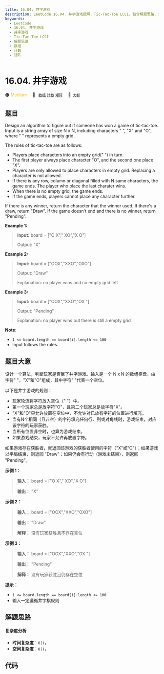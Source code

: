 ```yaml
---
title: 16.04. 井字游戏
description: LeetCode 16.04. 井字游戏题解，Tic-Tac-Toe LCCI，包含解题思路、复杂度分析以及完整的 JavaScript 代码实现。
keywords:
  - LeetCode
  - 16.04. 井字游戏
  - 井字游戏
  - Tic-Tac-Toe LCCI
  - 解题思路
  - 数组
  - 计数
  - 矩阵
---
```


# 16.04. 井字游戏

🟠 <font color=#ffb800>Medium</font>&emsp; 🔖&ensp; [`数组`](/tag/array.md) [`计数`](/tag/counting.md) [`矩阵`](/tag/matrix.md)&emsp; 🔗&ensp;[`力扣`](https://leetcode.cn/problems/tic-tac-toe-lcci)

## 题目

Design an algorithm to figure out if someone has won a game of tic-tac-toe.
Input is a string array of size N x N, including characters " ", "X" and "O",
where " " represents a empty grid.

The rules of tic-tac-toe are as follows:

  * Players place characters into an empty grid(" ") in turn.
  * The first player always place character "O", and the second one place "X".
  * Players are only allowed to place characters in empty grid. Replacing a character is not allowed.
  * If there is any row, column or diagonal filled with N same characters, the game ends. The player who place the last charater wins.
  * When there is no empty grid, the game ends.
  * If the game ends, players cannot place any character further.

If there is any winner, return the character that the winner used. If there's
a draw, return "Draw". If the game doesn't end and there is no winner, return
"Pending".

**Example 1:**

> 
> 
> 
> 
> 
> **Input:** board = ["O X"," XO","X O"]
> 
> Output: "X"

**Example 2:**

> 
> 
> 
> 
> 
> **Input:** board = ["OOX","XXO","OXO"]
> 
> Output: "Draw"
> 
> Explanation: no player wins and no empty grid left

**Example 3:**

> 
> 
> 
> 
> 
> **Input:** board = ["OOX","XXO","OX "]
> 
> Output: "Pending"
> 
> Explanation: no player wins but there is still a empty grid
> 
> 

**Note:**

  * `1 <= board.length == board[i].length <= 100`
  * Input follows the rules.


## 题目大意

设计一个算法，判断玩家是否赢了井字游戏。输入是一个 N x N 的数组棋盘，由字符" "，"X"和"O"组成，其中字符" "代表一个空位。

以下是井字游戏的规则：

  * 玩家轮流将字符放入空位（" "）中。
  * 第一个玩家总是放字符"O"，且第二个玩家总是放字符"X"。
  * "X"和"O"只允许放置在空位中，不允许对已放有字符的位置进行填充。
  * 当有N个相同（且非空）的字符填充任何行、列或对角线时，游戏结束，对应该字符的玩家获胜。
  * 当所有位置非空时，也算为游戏结束。
  * 如果游戏结束，玩家不允许再放置字符。

如果游戏存在获胜者，就返回该游戏的获胜者使用的字符（"X"或"O"）；如果游戏以平局结束，则返回 "Draw"；如果仍会有行动（游戏未结束），则返回
"Pending"。

**示例 1：**

> 
> 
> 
> 
> 
> **输入：** board = ["O X"," XO","X O"]
> 
> **输出：** "X"
> 
> 

**示例 2：**

> 
> 
> 
> 
> 
> **输入：** board = ["OOX","XXO","OXO"]
> 
> **输出：** "Draw"
> 
> **解释：** 没有玩家获胜且不存在空位
> 
> 

**示例 3：**

> 
> 
> 
> 
> 
> **输入：** board = ["OOX","XXO","OX "]
> 
> **输出：** "Pending"
> 
> **解释：** 没有玩家获胜且仍存在空位
> 
> 

**提示：**

  * `1 <= board.length == board[i].length <= 100`
  * 输入一定遵循井字棋规则


## 解题思路

#### 复杂度分析

- **时间复杂度**：`O()`，
- **空间复杂度**：`O()`，

## 代码

```javascript

```